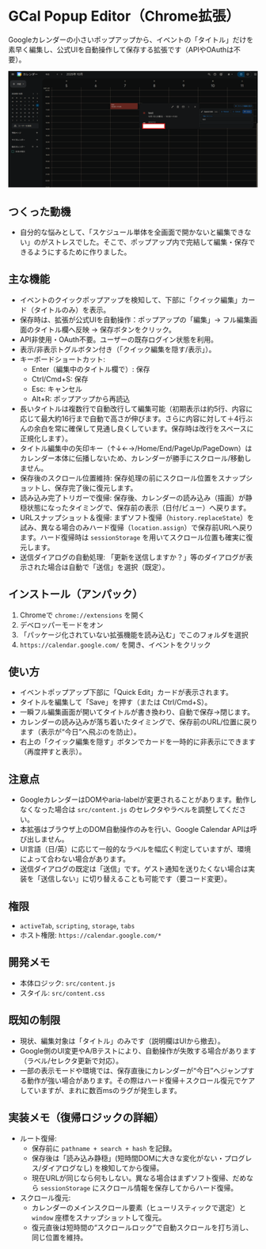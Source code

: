 # GCal Popup Editor（Chrome拡張）

Googleカレンダーの小さいポップアップから、イベントの「タイトル」だけを素早く編集し、公式UIを自動操作して保存する拡張です（APIやOAuthは不要）。

![クイック編集のスクリーンショット（編集画面の様子）](sample1.png)

## つくった動機
- 自分的な悩みとして、「スケジュール単体を全画面で開かないと編集できない」のがストレスでした。そこで、ポップアップ内で完結して編集・保存できるようにするために作りました。

## 主な機能
- イベントのクイックポップアップを検知して、下部に「クイック編集」カード（タイトルのみ）を表示。
- 保存時は、拡張が公式UIを自動操作：ポップアップの「編集」→ フル編集画面のタイトル欄へ反映 → 保存ボタンをクリック。
- API非使用・OAuth不要。ユーザーの既存ログイン状態を利用。
- 表示/非表示トグルボタン付き（「クイック編集を隠す/表示」）。
- キーボードショートカット:
  - Enter（編集中のタイトル欄で）: 保存
  - Ctrl/Cmd+S: 保存
  - Esc: キャンセル
  - Alt+R: ポップアップから再読込
- 長いタイトルは複数行で自動改行して編集可能（初期表示は約5行、内容に応じて最大約16行まで自動で高さが伸びます。さらに内容に対して＋4行ぶんの余白を常に確保して見通し良くしています。保存時は改行をスペースに正規化します）。
- タイトル編集中の矢印キー（↑↓←→/Home/End/PageUp/PageDown）はカレンダー本体に伝播しないため、カレンダーが勝手にスクロール/移動しません。
- 保存後のスクロール位置維持: 保存処理の前にスクロール位置をスナップショットし、保存完了後に復元します。
- 読み込み完了トリガーで復帰: 保存後、カレンダーの読み込み（描画）が静穏状態になったタイミングで、保存前の表示（日付/ビュー）へ戻ります。
- URLスナップショット＆復帰: まずソフト復帰（`history.replaceState`）を試み、異なる場合のみハード復帰（`location.assign`）で保存前URLへ戻ります。ハード復帰時は `sessionStorage` を用いてスクロール位置も確実に復元します。
- 送信ダイアログの自動処理: 「更新を送信しますか？」等のダイアログが表示された場合は自動で「送信」を選択（既定）。

## インストール（アンパック）
1. Chromeで `chrome://extensions` を開く
2. デベロッパーモードをオン
3. 「パッケージ化されていない拡張機能を読み込む」でこのフォルダを選択
4. `https://calendar.google.com/` を開き、イベントをクリック

## 使い方
- イベントポップアップ下部に「Quick Edit」カードが表示されます。
- タイトルを編集して「Save」を押す（または Ctrl/Cmd+S）。
- 一瞬フル編集画面が開いてタイトルが書き換わり、自動で保存→閉じます。
- カレンダーの読み込みが落ち着いたタイミングで、保存前のURL/位置に戻ります（表示が“今日”へ飛ぶのを防止）。
- 右上の「クイック編集を隠す」ボタンでカードを一時的に非表示にできます（再度押すと表示）。

## 注意点
- GoogleカレンダーはDOMやaria-labelが変更されることがあります。動作しなくなった場合は `src/content.js` のセレクタやラベルを調整してください。
- 本拡張はブラウザ上のDOM自動操作のみを行い、Google Calendar APIは呼び出しません。
- UI言語（日/英）に応じて一般的なラベルを幅広く判定していますが、環境によって合わない場合があります。
- 送信ダイアログの既定は「送信」です。ゲスト通知を送りたくない場合は実装を「送信しない」に切り替えることも可能です（要コード変更）。

## 権限
- `activeTab`, `scripting`, `storage`, `tabs`
- ホスト権限: `https://calendar.google.com/*`

## 開発メモ
- 本体ロジック: `src/content.js`
- スタイル: `src/content.css`

## 既知の制限
- 現状、編集対象は「タイトル」のみです（説明欄はUIから撤去）。
- Google側のUI変更やA/Bテストにより、自動操作が失敗する場合があります（ラベル/セレクタ更新で対応）。
- 一部の表示モードや環境では、保存直後にカレンダーが“今日”へジャンプする動作が強い場合があります。その際はハード復帰＋スクロール復元でケアしていますが、まれに数百msのラグが発生します。

## 実装メモ（復帰ロジックの詳細）
- ルート復帰:
  - 保存前に `pathname + search + hash` を記録。
  - 保存後は「読み込み静穏」(短時間DOMに大きな変化がない・プログレス/ダイアログなし) を検知してから復帰。
  - 現在URLが同じなら何もしない。異なる場合はまずソフト復帰、だめなら `sessionStorage` にスクロール情報を保存してからハード復帰。
- スクロール復元:
  - カレンダーのメインスクロール要素（ヒューリスティックで選定）と `window` 座標をスナップショットして復元。
  - 復元直後は短時間の“スクロールロック”で自動スクロールを打ち消し、同じ位置を維持。
